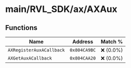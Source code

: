# main/RVL_SDK/ax/AXAux

## Functions

| Name | Address | Match % |
|------|---------|---------|
| `AXRegisterAuxACallback` | `0x804CA9BC` | :x: (0.0%) |
| `AXGetAuxACallback` | `0x804CAA20` | :x: (0.0%) |